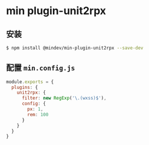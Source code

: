 # min plugin-unit2rpx

## 安装

``` bash
$ npm install @mindev/min-plugin-unit2rpx --save-dev
```

## 配置 `min.config.js`

``` js
module.exports = {
  plugins: {
    unit2rpx: {
      filter: new RegExp('\.(wxss)$'),
      config: {
        px: 1,
        rem: 100
      }
    }
  }
}
```
